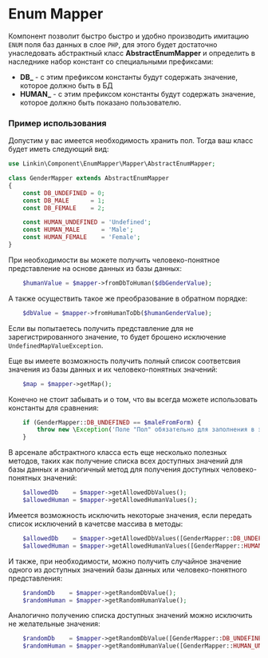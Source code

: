 Enum Mapper
===========

Компонент позволит быстро быстро и удобно производить имитацию `ENUM` поля баз данных в слое `PHP`, для этого будет
достаточно унаследовать абстрактный класс **AbstractEnumMapper** и определить в наследнике набор констант со
специальными префиксами:

 * **DB_** - с этим префиксом константы будут содержать значение, которое должно быть в БД
 * **HUMAN_** - с этим префиксом константы будут содержать значение, которое должно быть показано пользователю.

### Пример использования

Допустим у вас имеется необходимость хранить пол. Тогда ваш класс будет иметь следующий вид:

```php
use Linkin\Component\EnumMapper\Mapper\AbstractEnumMapper;

class GenderMapper extends AbstractEnumMapper
{
    const DB_UNDEFINED = 0;
    const DB_MALE      = 1;
    const DB_FEMALE    = 2;

    const HUMAN_UNDEFINED = 'Undefined';
    const HUMAN_MALE      = 'Male';
    const HUMAN_FEMALE    = 'Female';
}
```

При необходимости вы можете получить человеко-понятное представление на основе данных из базы данных:

```php
    $humanValue = $mapper->fromDbToHuman($dbGenderValue);
```

А также осуществить такое же преобразование в обратном порядке:

```php
    $dbValue = $mapper->fromHumanToDb($humanGenderValue);
```

Если вы попытаетесь получить представление для не зарегистрированного значение, то будет брошено исключение
`UndefinedMapValueException`.

Еще вы имеете возможность получить полный список соответсвия значения из базы данных и их человеко-понятных значений:

```php
    $map = $mapper->getMap();
```

Конечно не стоит забывать и о том, что вы всегда можете использовать константы для сравнения:

```php
    if (GenderMapper::DB_UNDEFINED == $maleFromForm) {
        throw new \Exception('Поле "Пол" обязательно для заполнения в этой форме');
    }
```

В арсенале абстрактного класса есть еще несколько полезных методов, таких как получение списка всех доступных значений
для базы данных и аналогичный метод для получения доступных человеко-понятных значений:

```php
    $allowedDb    = $mapper->getAllowedDbValues();
    $allowedHuman = $mapper->getAllowedHumanValues();
```

Имеется возможность исключить некоторые значения, если передать список исключений в качетсве массива в методы:

```php
    $allowedDb    = $mapper->getAllowedDbValues([GenderMapper::DB_UNDEFINED]);
    $allowedHuman = $mapper->getAllowedHumanValues([GenderMapper::HUMAN_UNDEFINED]);
```

И также, при необходимости, можно получить случайное значение одного из доступных значений базы данных или
человеко-понятного представления:

```php
    $randomDb    = $mapper->getRandomDbValue();
    $randomHuman = $mapper->getRandomHumanValue();
```

Аналогично получению списка доступных значений можно исключить не желательные значения:

```php
    $randomDb    = $mapper->getRandomDbValue([GenderMapper::DB_UNDEFINED]);
    $randomHuman = $mapper->getRandomHumanValue([GenderMapper::HUMAN_UNDEFINED]);
```
